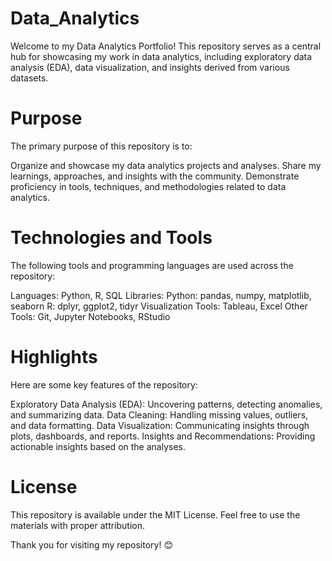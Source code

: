 # Data_Analytics
Welcome to my Data Analytics Portfolio! This repository serves as a central hub for showcasing my work in data analytics, including exploratory data analysis (EDA), data visualization, and insights derived from various datasets.

# Purpose
The primary purpose of this repository is to:

Organize and showcase my data analytics projects and analyses.
Share my learnings, approaches, and insights with the community.
Demonstrate proficiency in tools, techniques, and methodologies related to data analytics.

# Technologies and Tools
The following tools and programming languages are used across the repository:

Languages: Python, R, SQL
Libraries:
Python: pandas, numpy, matplotlib, seaborn
R: dplyr, ggplot2, tidyr
Visualization Tools: Tableau, Excel
Other Tools: Git, Jupyter Notebooks, RStudio

# Highlights
Here are some key features of the repository:

Exploratory Data Analysis (EDA): Uncovering patterns, detecting anomalies, and summarizing data.
Data Cleaning: Handling missing values, outliers, and data formatting.
Data Visualization: Communicating insights through plots, dashboards, and reports.
Insights and Recommendations: Providing actionable insights based on the analyses.

# License
This repository is available under the MIT License. Feel free to use the materials with proper attribution.

Thank you for visiting my repository! 😊
